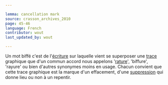 ```yaml
---

lemma: cancellation mark
source: crasson_archives_2010
page: 45-46
language: French
contributor: wout
last_updated_by: wout

---
```


Un mot biffé c'est de l'[écriture](writingProduct.html) sur laquelle vient se superposer une [trace](trace.html) graphique que d'un commun accord nous appelons '[rature](deletion.html)', 'biffure', 'rayure' ou bien d'autres synonymes moins en usage. Chacun convient que cette trace graphique est la marque d'un effacement, d'une [suppression](elimination.html) qui donne lieu ou non à un repentir.
